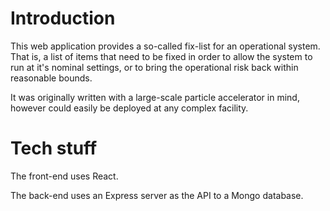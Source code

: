 # Introduction
This web application provides a so-called fix-list for an operational system.  That is, a list of items that need to be fixed in order to allow the system to run at it's nominal settings, or to bring the operational risk back within reasonable bounds.

It was originally written with a large-scale particle accelerator in mind, however could easily be deployed at any complex facility.

# Tech stuff
The front-end uses React.

The back-end uses an Express server as the API to a Mongo database.
